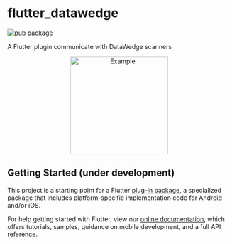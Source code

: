 # flutter_datawedge

[![pub package](https://img.shields.io/pub/v/flutter_datawedge.svg)](https://pub.dev/packages/flutter_datawedge)

A Flutter plugin communicate with DataWedge scanners

<p align="center">
 <img width="220px" src="https://raw.githubusercontent.com/rafaeljustinox/flutter_datawedge/main/.github/images/app.png" align="center" alt="Example" />
</p>

## Getting Started (under development)

This project is a starting point for a Flutter
[plug-in package](https://flutter.dev/developing-packages/),
a specialized package that includes platform-specific implementation code for
Android and/or iOS.

For help getting started with Flutter, view our
[online documentation](https://flutter.dev/docs), which offers tutorials,
samples, guidance on mobile development, and a full API reference.
